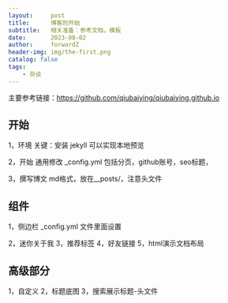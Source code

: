 ```yaml
---
layout:     post
title:      博客的开始
subtitle:   相关准备：参考文档，模板
date:       2023-08-02
author:     forwardZ
header-img: img/the-first.png
catalog: false
tags:
    - 杂谈 
---
```


主要参考链接：https://github.com/qiubaiying/qiubaiying.github.io

## 开始
1，环境
关键：安装 jekyll
可以实现本地预览

2，开始
通用修改 _config.yml
包括分页，github账号，seo标题，

3，撰写博文
md格式，放在__posts/，注意头文件


## 组件
1，侧边栏
_config.yml 文件里面设置

2，迷你关于我
3，推荐标签
4，好友链接
5，html演示文档布局

## 高级部分
1，自定义
2，标题底图
3，搜索展示标题-头文件
